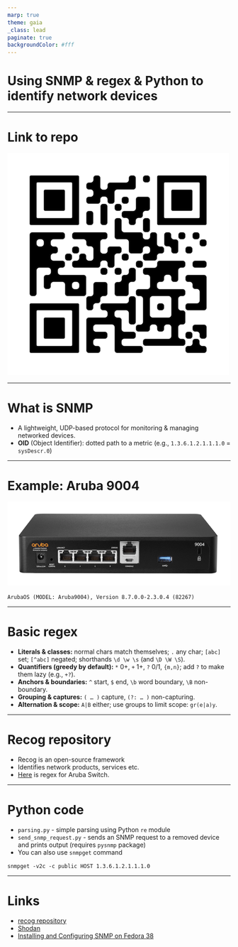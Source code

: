 ```yaml
---
marp: true
theme: gaia
_class: lead
paginate: true
backgroundColor: #fff
---
```


# Using SNMP & regex & Python to identify network devices

---

# Link to repo

![](frame.png)

---

# What is SNMP

- A lightweight, UDP-based protocol for monitoring & managing networked devices.
- **OID** (Object Identifier): dotted path to a metric (e.g., `1.3.6.1.2.1.1.1.0` = `sysDescr.0`)

---

# Example: Aruba 9004

![](Aruba9004.png)


```
ArubaOS (MODEL: Aruba9004), Version 8.7.0.0-2.3.0.4 (82267)
```

---

# Basic regex

* **Literals & classes:** normal chars match themselves; `.` any char; `[abc]` set; `[^abc]` negated; shorthands `\d \w \s` (and `\D \W \S`).
* **Quantifiers (greedy by default):** `*` 0+, `+` 1+, `?` 0/1, `{m,n}`; add `?` to make them lazy (e.g., `+?`).
* **Anchors & boundaries:** `^` start, `$` end, `\b` word boundary, `\B` non-boundary.
* **Grouping & captures:** `( … )` capture, `(?: … )` non-capturing.
* **Alternation & scope:** `A|B` either; use groups to limit scope: `gr(e|a)y`.

---

# Recog repository

- Recog is an open-source framework
- Identifies network products, services etc.
- [Here](https://github.com/rapid7/recog/blob/29c64f954d300a6b188066b505fd6b41289dca36/xml/snmp_sysdescr.xml#L790) is regex for Aruba Switch.

---

# Python code

- `parsing.py` - simple parsing using Python `re` module
- `send_snmp_request.py` - sends an SNMP request to a removed device and prints output (requires `pysnmp` package)
- You can also use `snmpget` command

```
snmpget -v2c -c public HOST 1.3.6.1.2.1.1.1.0
```

---

# Links

- [recog repository](https://github.com/rapid7/recog)
- [Shodan](https://www.shodan.io/)
- [Installing and Configuring SNMP on Fedora 38](https://reintech.io/blog/installing-configuring-snmp-fedora-38)
